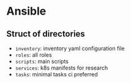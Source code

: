 # Ansible

## Struct of directories

- `inventory`: inventory yaml configuration file
- `roles`: all roles
- `scripts`: main scripts
- `services`: k8s manifests for research
- `tasks`: minimal tasks ci preferred
